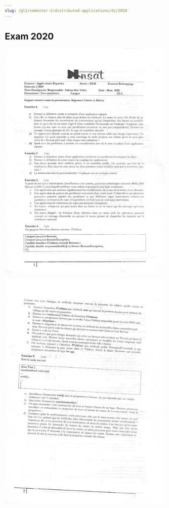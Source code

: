 ```yaml
---
slug: /gl2/semester-2/distributed-applications/ds/2020
---
```


# Exam 2020

![1](assets/2020-1.jpg)

![2](assets/2020-2.jpg)
